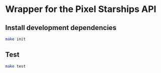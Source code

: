 # Wrapper for the Pixel Starships API

## Install development dependencies

```bash
make init
```

## Test

```bash
make test
```